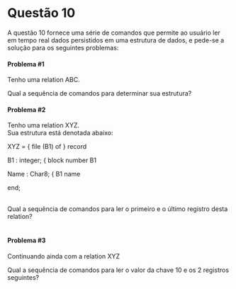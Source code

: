 # Questão 10 

A questão 10 fornece uma série de comandos que permite ao usuário ler em tempo real dados persistidos em uma estrutura de dados, e pede-se a solução para os seguintes problemas:

#### Problema #1
Tenho uma  relation ABC.

Qual a sequência de comandos para determinar sua estrutura?
<br/>
#### Problema #2

Tenho uma relation XYZ.                          
Sua estrutura está denotada abaixo:    
<p>
XYZ =  { file (B1) of } record

  B1   : integer;     { block number   B1
  
  Name : Char8;       { B1 name
  
end;  
<p>
<br/>
Qual a sequência de comandos para ler o primeiro e o último registro desta relation?

<br/>
<br/>
  
#### Problema #3
Continuando ainda com a relation XYZ

Qual a sequência de comandos para ler o valor da chave 10 e os 2 registros seguintes?
